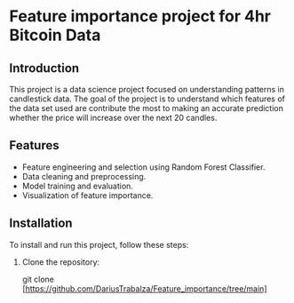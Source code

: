 # Feature importance project for 4hr Bitcoin Data

## Introduction

This project is a data science project focused on understanding patterns in candlestick data. The goal of the project is to understand 
which features of the data set used are contribute the most to making an accurate prediction whether the price will increase over the next 20 candles.

## Features

- Feature engineering and selection using Random Forest Classifier.
- Data cleaning and preprocessing.
- Model training and evaluation.
- Visualization of feature importance.

## Installation

To install and run this project, follow these steps:

1. Clone the repository:
   
   git clone [https://github.com/DariusTrabalza/Feature_importance/tree/main]